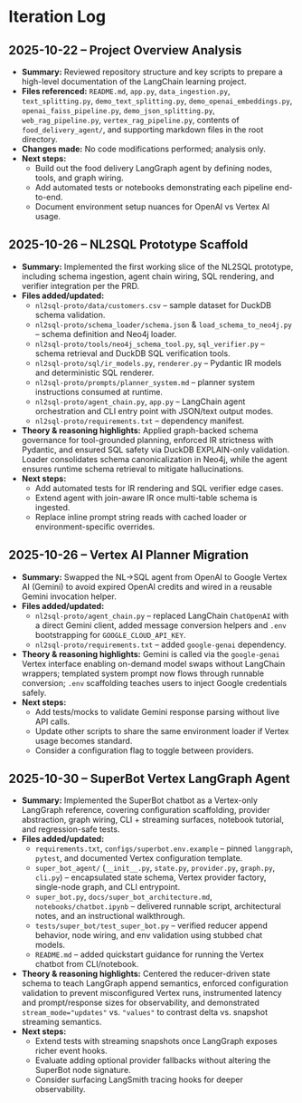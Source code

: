 # Iteration Log

## 2025-10-22 – Project Overview Analysis
- **Summary:** Reviewed repository structure and key scripts to prepare a high-level documentation of the LangChain learning project.
- **Files referenced:** `README.md`, `app.py`, `data_ingestion.py`, `text_splitting.py`, `demo_text_splitting.py`, `demo_openai_embeddings.py`, `openai_faiss_pipeline.py`, `demo_json_splitting.py`, `web_rag_pipeline.py`, `vertex_rag_pipeline.py`, contents of `food_delivery_agent/`, and supporting markdown files in the root directory.
- **Changes made:** No code modifications performed; analysis only.
- **Next steps:**
  - Build out the food delivery LangGraph agent by defining nodes, tools, and graph wiring.
  - Add automated tests or notebooks demonstrating each pipeline end-to-end.
  - Document environment setup nuances for OpenAI vs Vertex AI usage.

## 2025-10-26 – NL2SQL Prototype Scaffold
- **Summary:** Implemented the first working slice of the NL2SQL prototype, including schema ingestion, agent chain wiring, SQL rendering, and verifier integration per the PRD.
- **Files added/updated:**
  - `nl2sql-proto/data/customers.csv` – sample dataset for DuckDB schema validation.
  - `nl2sql-proto/schema_loader/schema.json` & `load_schema_to_neo4j.py` – schema definition and Neo4j loader.
  - `nl2sql-proto/tools/neo4j_schema_tool.py`, `sql_verifier.py` – schema retrieval and DuckDB SQL verification tools.
  - `nl2sql-proto/sql/ir_models.py`, `renderer.py` – Pydantic IR models and deterministic SQL renderer.
  - `nl2sql-proto/prompts/planner_system.md` – planner system instructions consumed at runtime.
  - `nl2sql-proto/agent_chain.py`, `app.py` – LangChain agent orchestration and CLI entry point with JSON/text output modes.
  - `nl2sql-proto/requirements.txt` – dependency manifest.
- **Theory & reasoning highlights:** Applied graph-backed schema governance for tool-grounded planning, enforced IR strictness with Pydantic, and ensured SQL safety via DuckDB EXPLAIN-only validation. Loader consolidates schema canonicalization in Neo4j, while the agent ensures runtime schema retrieval to mitigate hallucinations.
- **Next steps:**
  - Add automated tests for IR rendering and SQL verifier edge cases.
  - Extend agent with join-aware IR once multi-table schema is ingested.
  - Replace inline prompt string reads with cached loader or environment-specific overrides.

## 2025-10-26 – Vertex AI Planner Migration
- **Summary:** Swapped the NL→SQL agent from OpenAI to Google Vertex AI (Gemini) to avoid expired OpenAI credits and wired in a reusable Gemini invocation helper.
- **Files added/updated:**
  - `nl2sql-proto/agent_chain.py` – replaced LangChain `ChatOpenAI` with a direct Gemini client, added message conversion helpers and `.env` bootstrapping for `GOOGLE_CLOUD_API_KEY`.
  - `nl2sql-proto/requirements.txt` – added `google-genai` dependency.
- **Theory & reasoning highlights:** Gemini is called via the `google-genai` Vertex interface enabling on-demand model swaps without LangChain wrappers; templated system prompt now flows through runnable conversion; `.env` scaffolding teaches users to inject Google credentials safely.
- **Next steps:**
  - Add tests/mocks to validate Gemini response parsing without live API calls.
  - Update other scripts to share the same environment loader if Vertex usage becomes standard.
  - Consider a configuration flag to toggle between providers.

## 2025-10-30 – SuperBot Vertex LangGraph Agent
- **Summary:** Implemented the SuperBot chatbot as a Vertex-only LangGraph reference, covering configuration scaffolding, provider abstraction, graph wiring, CLI + streaming surfaces, notebook tutorial, and regression-safe tests.
- **Files added/updated:**
  - `requirements.txt`, `configs/superbot.env.example` – pinned `langgraph`, `pytest`, and documented Vertex configuration template.
  - `super_bot_agent/` (`__init__.py`, `state.py`, `provider.py`, `graph.py`, `cli.py`) – encapsulated state schema, Vertex provider factory, single-node graph, and CLI entrypoint.
  - `super_bot.py`, `docs/super_bot_architecture.md`, `notebooks/chatbot.ipynb` – delivered runnable script, architectural notes, and an instructional walkthrough.
  - `tests/super_bot/test_super_bot.py` – verified reducer append behavior, node wiring, and env validation using stubbed chat models.
  - `README.md` – added quickstart guidance for running the Vertex chatbot from CLI/notebook.
- **Theory & reasoning highlights:** Centered the reducer-driven state schema to teach LangGraph append semantics, enforced configuration validation to prevent misconfigured Vertex runs, instrumented latency and prompt/response sizes for observability, and demonstrated `stream_mode="updates"` vs. `"values"` to contrast delta vs. snapshot streaming semantics.
- **Next steps:**
  - Extend tests with streaming snapshots once LangGraph exposes richer event hooks.
  - Evaluate adding optional provider fallbacks without altering the SuperBot node signature.
  - Consider surfacing LangSmith tracing hooks for deeper observability.


